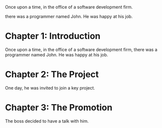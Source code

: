 Once upon a time, in the office of a software development firm.

there was a programmer named John.
He was happy at his job.

# Chapter 1: Introduction
Once upon a time, in the office of a software development firm, there was a programmer named John. He was happy at his job.
# Chapter 2: The Project
One day, he was invited to join a key project.
# Chapter 3: The Promotion
The boss decided to have a talk with him.

